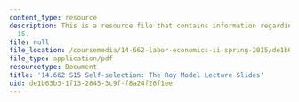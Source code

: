 ```yaml
---
content_type: resource
description: This is a resource file that contains information regarding lecture slide
  15.
file: null
file_location: /coursemedia/14-662-labor-economics-ii-spring-2015/de1b63b31f1328453c9ff8a24f26f1ee_MIT14_662S15_lec_slides15.pdf
file_type: application/pdf
resourcetype: Document
title: '14.662 S15 Self-selection: The Roy Model Lecture Slides'
uid: de1b63b3-1f13-2845-3c9f-f8a24f26f1ee
---
```

